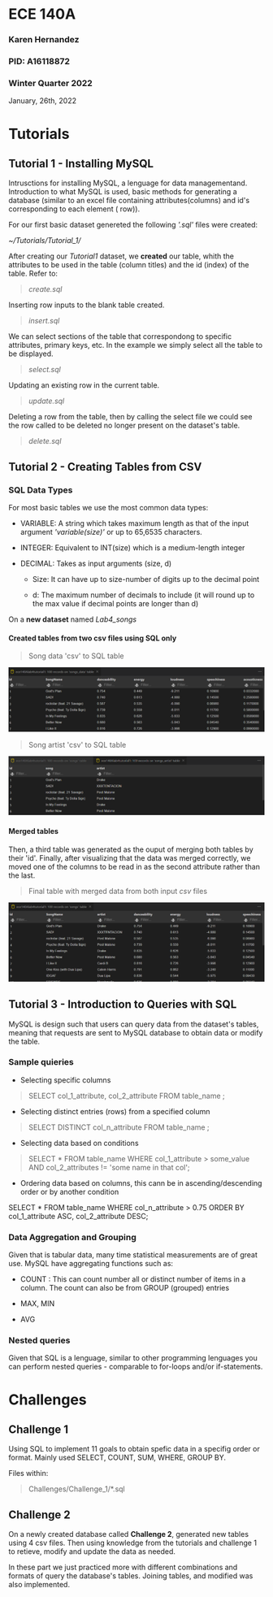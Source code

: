 # ECE 140A

### Karen Hernandez 
### PID: A16118872

### Winter Quarter 2022 
January, 26th, 2022

# Tutorials

## Tutorial 1 - Installing MySQL

Intrusctions for installing MySQL, a lenguage for data managementand. 
Introduction to what MySQL is used, basic methods for generating a database (similar to an excel file containing attributes(columns) and id's corresponding to each element ( row)). 

For our first basic dataset genereted the following *'.sql'* files were created:

*~/Tutorials/Tutorial_1/*

After creating our *Tutorial1* dataset, we **created** our table, whith the attributes to be used in the table (column titles) and the id (index) of the table. Refer to: 
> *create.sql*

Inserting row inputs to the blank table created. 
> *insert.sql*

We can select sections of the table that correspondong to specific attributes, primary keys, etc. In the example we simply select all the table to be displayed.
> *select.sql* 

Updating an existing row in the current table. 
> *update.sql*

Deleting a row from the table, then by calling the select file we could see the row called to be deleted no longer present on the dataset's table. 
> *delete.sql*


## Tutorial 2 - Creating Tables from CSV 

### SQL Data Types 

For most basic tables we use the most common data types:

* VARIABLE: A string which takes maximum length as that of the input argument *'variable(size)'* or up to 65,6535 characters. 

* INTEGER: Equivalent to INT(size) which is a medium-length integer

* DECIMAL: Takes as input arguments (size, d)

    * Size: It can have up to size-number of digits up to the decimal point

    * d: The maximum number of decimals to include (it will round up to the max value if decimal points are longer than d)



On a **new dataset** named *Lab4_songs*

#### Created tables from two csv files using SQL only

> Song data 'csv' to SQL table

!['Song_data sample output'](Tutorials/images/tutorial2_arranged_data.png)


> Song artist 'csv' to SQL table

!['Song_artist sample output'](Tutorials/images/tutorial2_arranged_artists.png)


#### Merged tables

Then, a third table was generated as the ouput of merging both tables by their 'id'. Finally, after visualizing that the data was merged correctly, we moved one of the columns to be read in as the second attribute rather than the last. 

> Final table with merged data from both input *csv* files

!['Songs table'](Tutorials/images/tutorial2_arranged_cols.png)


## Tutorial 3 - Introduction to Queries with SQL


MySQL is design such that users can query data from the dataset's tables, meaning that requests are sent to MySQL database to obtain data or modify the table. 


### Sample quieries

* Selecting specific columns

> SELECT col_1_attribute, col_2_attribute FROM table_name ;

* Selecting distinct entries (rows) from a specified column

> SELECT DISTINCT col_n_attribute FROM table_name ;

* Selecting data based on conditions

> SELECT * FROM table_name WHERE col_1_attribute > some_value AND col_2_attributes != 'some name in that col';

* Ordering data based on columns, this cann be in ascending/descending order or by another condition 

SELECT * FROM table_name WHERE col_n_attribute > 0.75 ORDER BY col_1_attribute ASC, col_2_attribute DESC;

### Data Aggregation and Grouping

Given that is tabular data, many time statistical measurements are of great use. MySQL have aggregating functions such as: 


* COUNT : This can count number all or distinct number of items in a column. The count can also be from GROUP (grouped) entries

* MAX, MIN

* AVG


### Nested queries

Given that SQL is a lenguage, similar to other programming lenguages you can perform nested queries - comparable to for-loops and/or if-statements.


# Challenges

## Challenge 1

Using SQL to implement 11 goals to obtain spefic data in a specifig order or format. Mainly used SELECT, COUNT, SUM, WHERE, GROUP BY. 

Files within:
> Challenges/Challenge_1/*.sql


## Challenge 2

On a newly created database called **Challenge 2**, generated new tables using 4 csv files. Then using knowledge from the tutorials and challenge 1 to retieve, modify and update the data as needed. 

In these part we just practiced more with different combinations and formats of query the database's tables. 
Joining tables, and modified was also implemented. 